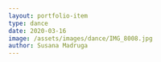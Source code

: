 ```yaml
---
layout: portfolio-item
type: dance
date: 2020-03-16
image: /assets/images/dance/IMG_8008.jpg
author: Susana Madruga
---
```



